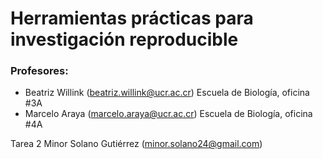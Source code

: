 # Herramientas prácticas para investigación reproducible

### Profesores: 
- Beatriz Willink (beatriz.willink@ucr.ac.cr) Escuela de Biología, oficina #3A
- Marcelo Araya (marcelo.araya@ucr.ac.cr) Escuela de Biología, oficina #4A

Tarea 2
Minor Solano Gutiérrez (minor.solano24@gmail.com)
